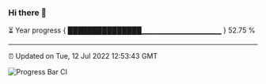 ### Hi there 👋

⏳ Year progress { ███████████████▁▁▁▁▁▁▁▁▁▁▁▁▁▁▁ } 52.75 %

---

⏰ Updated on Tue, 12 Jul 2022 12:53:43 GMT

![Progress Bar CI](https://github.com/ZhaoGui/ZhaoGui/workflows/Progress%20Bar%20CI/badge.svg)
